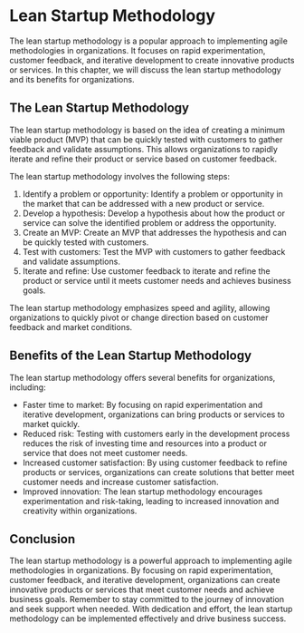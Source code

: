 # Lean Startup Methodology

The lean startup methodology is a popular approach to implementing agile methodologies in organizations. It focuses on rapid experimentation, customer feedback, and iterative development to create innovative products or services. In this chapter, we will discuss the lean startup methodology and its benefits for organizations.

The Lean Startup Methodology
----------------------------

The lean startup methodology is based on the idea of creating a minimum viable product (MVP) that can be quickly tested with customers to gather feedback and validate assumptions. This allows organizations to rapidly iterate and refine their product or service based on customer feedback.

The lean startup methodology involves the following steps:

1. Identify a problem or opportunity: Identify a problem or opportunity in the market that can be addressed with a new product or service.
2. Develop a hypothesis: Develop a hypothesis about how the product or service can solve the identified problem or address the opportunity.
3. Create an MVP: Create an MVP that addresses the hypothesis and can be quickly tested with customers.
4. Test with customers: Test the MVP with customers to gather feedback and validate assumptions.
5. Iterate and refine: Use customer feedback to iterate and refine the product or service until it meets customer needs and achieves business goals.

The lean startup methodology emphasizes speed and agility, allowing organizations to quickly pivot or change direction based on customer feedback and market conditions.

Benefits of the Lean Startup Methodology
----------------------------------------

The lean startup methodology offers several benefits for organizations, including:

* Faster time to market: By focusing on rapid experimentation and iterative development, organizations can bring products or services to market quickly.
* Reduced risk: Testing with customers early in the development process reduces the risk of investing time and resources into a product or service that does not meet customer needs.
* Increased customer satisfaction: By using customer feedback to refine products or services, organizations can create solutions that better meet customer needs and increase customer satisfaction.
* Improved innovation: The lean startup methodology encourages experimentation and risk-taking, leading to increased innovation and creativity within organizations.

Conclusion
----------

The lean startup methodology is a powerful approach to implementing agile methodologies in organizations. By focusing on rapid experimentation, customer feedback, and iterative development, organizations can create innovative products or services that meet customer needs and achieve business goals. Remember to stay committed to the journey of innovation and seek support when needed. With dedication and effort, the lean startup methodology can be implemented effectively and drive business success.
